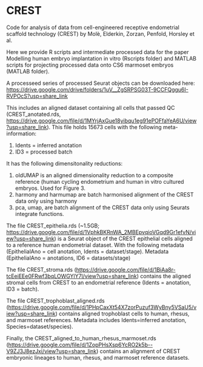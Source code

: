 # CREST
Code for analysis of data from cell-engineered receptive endometrial scaffold technology (CREST) by Molè, Elderkin, Zorzan, Penfold, Horsley et al.

Here we provide R scripts and intermediate processed data for the paper Modelling human embryo implantation in vitro (Rscripts folder) and MATLAB scripts for projecting processed data onto CS6 marmoset embryos (MATLAB folder).

A processeed series of processed Seurat objects can be downloaded here: https://drive.google.com/drive/folders/1uV__ZgSRPSG03T-9CCFQggu6I-RVPOcS?usp=share_link

This includes an aligned dataset containing all cells that passed QC (CREST_anotated.rds, https://drive.google.com/file/d/1MYrjAxGue18yibqu1eg91ePOFfaYeA6U/view?usp=share_link). This file holds 15673 cells with the following meta-information:
1) Idents = inferred anotation
2) ID3 = processed batch

It has the following dimensitonality reductions:
1) oldUMAP is an aligned dimensionality reduction to a composite reference (human cycling endometrium and human in vitro cultured embryos. Used for Figure 3. 
2) harmony and harmumap are batch harmonised alignment of the CREST data only using harmony
3) pca, umap, are batch alignment of the CREST data only using Seurats integrate functions.

The file CREST_epithelia.rds (~1.5GB; https://drive.google.com/file/d/1VphkBKRnWA_2MBEpvqioVGqd9Gr1efvN/view?usp=share_link) is a Seurat object of the CREST epithelial cells aligned to a reference human endometrial dataset. With the following metadata (EpithelialAno = cell anotation, Idents = dataset/stage). Metadata (EpithelialAno = anotations, ID6 = datasets/stage)

The file CREST_stroma.rds (https://drive.google.com/file/d/1BiAa8r-tcEeiEEe0FRwf3bqLOWGYlY7l/view?usp=share_link) contains the aligned stromal cells from CREST to an endometrial reference (Idents = anotation, ID3 = batch).  

The file CREST_trophoblast_aligned.rds (https://drive.google.com/file/d/1PHpCaxXt54X7zorPuzuf3WyBny5VSaU5/view?usp=share_link) contains aligned trophoblast cells to human, rhesus, and marmoset references. Metadata includes Idents=inferred anotation, Species=dataset/species).

Finally, the CREST_aligned_to_human_rhesus_marmoset.rds (https://drive.google.com/file/d/1ZopPHsXsp6YcRO2k5b--V9ZJ3J8ezJxi/view?usp=share_link) contains an alignment of CREST embryonic lineages to human, rhesus, and marmoset reference datasets. 

